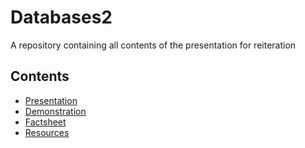 # Databases2
A repository containing all contents of the presentation for reiteration

## Contents

- [Presentation](https://github.com/AnnaZhakhyan/Databases2/blob/main/Presentation/mongoDB.pdf)
- [Demonstration](./Demonstration/Practical.md)
- [Factsheet](https://github.com/AnnaZhakhyan/Databases2/blob/main/Factsheet/factsheet.pdf)
- [Resources](https://github.com/AnnaZhakhyan/Databases2/blob/main/Resources/resources.md)
